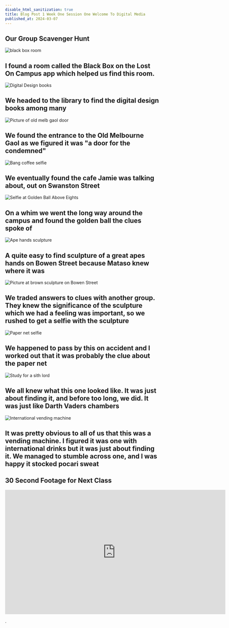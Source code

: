 ```yaml
---
disable_html_sanitization: true
title: Blog Post 1 Week One Session One Welcome To Digital Media
published_at: 2024-03-07
---
```


## Our Group Scavenger Hunt


![black box room](/w01s1/BlackBox.jpg)
## I found a room called the Black Box on the Lost On Campus app which helped us find this room. 

![Digital Design books](/w01s1/Books.jpg)
## We headed to the library to find the digital design books among many

![Picture of old melb gaol door](/w01s1/Condemned.jpg)
## We found the entrance to the Old Melbourne Gaol as we figured it was "a door for the condemned"

![Bang coffee selfie](/w01s1/ExplosiveCoffee.jpg)
## We eventually found the cafe Jamie was talking about, out on Swanston Street

![Selfie at Golden Ball Above Eights](/w01s1/GoldenBall.jpg)
## On a whim we went the long way around the campus and found the golden ball the clues spoke of

![Ape hands sculpture](/w01s1/Hands.jpg)
## A quite easy to find sculpture of a great apes hands on Bowen Street because Mataso knew where it was

![Picture at brown sculpture on Bowen Street](/w01s1/Leaves.jpg)
## We traded answers to clues with another group. They knew the significance of the sculpture which we had a feeling was important, so we rushed to get a selfie with the sculpture

![Paper net selfie](/w01s1/Paper.jpg)
## We happened to pass by this on accident and I worked out that it was probably the clue about the paper net

![Study for a sith lord](/w01s1/SithLord.jpg)
## We all knew what this one looked like. It was just about finding it, and before too long, we did. It was just like Darth Vaders chambers

![International vending machine](/w01s1/VendingMachine.jpg)
## It was pretty obvious to all of us that this was a vending machine. I figured it was one with international drinks but it was just about finding it. We managed to stumble across one, and I was happy it stocked pocari sweat

## 30 Second Footage for Next Class
<iframe width="720" height="406" src="https://www.youtube.com/embed/uQp_AILLZIg" title="DMS1 Video 30s" frameborder="0" allow="accelerometer; autoplay; clipboard-write; encrypted-media; gyroscope; picture-in-picture; web-share" referrerpolicy="strict-origin-when-cross-origin" allowfullscreen></iframe>

.